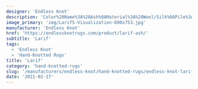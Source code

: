 ```yaml
---
designer: 'Endless Knot'
description: 'Color%20Name%3A%20Ash%0AMaterial%3A%20Wool/Silk%0APile%3A%20CutStyle%3A%20New%20Arrivals%2C%20Traditional'
image_primary: 'img/Larif5-Visualization-600x753.jpg'
manufacturer: 'Endless Knot'
href: 'https://endlessknotrugs.com/product/larif-ash/'
subtitle: 'Larif'
tags:
  - 'Endless Knot'
  - 'Hand-Knotted Rugs'
title: 'Larif'
category: 'hand-knotted-rugs'
slug: '/manufacturers/endless-knot/hand-knotted-rugs/endless-knot-larif'
date: '2021-02-17'
---
```

